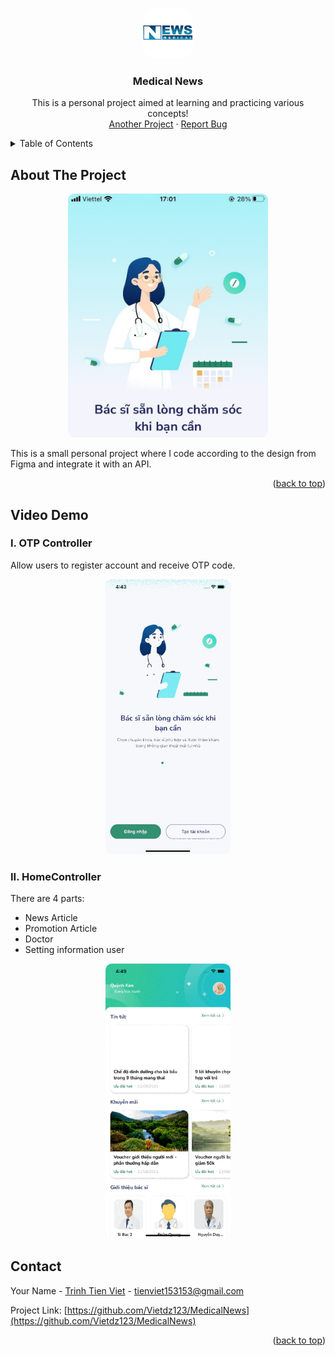 <a name="readme-top"></a>
<!-- PROJECT LOGO -->
<br />
<div align="center" style="border-radius: 20px">
  <a>
    <img src="images/logo.png" alt="Logo" width="80" height="80" style="border-radius: 20px;">
  </a>
  <h3 align="center">Medical News</h3>
  <p align="center">
    This is a personal project aimed at learning and practicing various concepts!
    <br />
    <a href="https://github.com/Vietdz123/Instagram">Another Project</a>
    ·
    <a href="https://github.com/Vietdz123/MedicalNews/issuess">Report Bug</a>
  </p>
</div>

<!-- TABLE OF CONTENTS -->
<details>
  <summary>Table of Contents</summary>
  <ol>
    <li>
      <a href="#about-the-project">About The Project</a>
    </li>
    <li>
      <a href="#getting-started">Getting Started</a>
    </li>
    <li><a href="#video-demo">Video Demo</a></li>
    <li><a href="#contact">Contact</a></li>
  </ol>
</details>


<!-- ABOUT THE PROJECT -->
## About The Project

<div align="center">
<img src="images/screen.jpg" alt="Logo" width="320" height="390" style="border-radius: 10px;">
</div>

This is a small personal project where I code according to the design from Figma and integrate it with an API.


<p align="right">(<a href="#readme-top">back to top</a>)</p>

## Video Demo

### I. OTP Controller

Allow users to register account and receive OTP code.
<div align="center">
<img src="gif/OTP.gif" alt="Logo" width="200" height="440" style="border-radius: 10px;">
</div>

### II. HomeController

There are 4 parts:
- News Article
- Promotion Article
- Doctor 
- Setting information user

<div align="center">
<img src="gif/home.gif" alt="Logo" width="200" height="440" style="border-radius: 10px;">
</div>

## Contact

Your Name - [Trinh Tien Viet](https://www.facebook.com/mdgarp49) - tienviet153153@gmail.com

Project Link: [https://github.com/Vietdz123/MedicalNews](https://github.com/Vietdz123/MedicalNews)

<p align="right">(<a href="#readme-top">back to top</a>)</p>